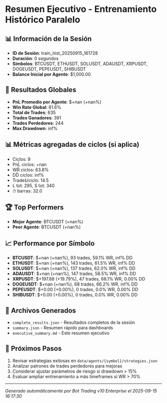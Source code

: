 # Resumen Ejecutivo - Entrenamiento Histórico Paralelo

## 📊 Información de la Sesión
- **ID de Sesión**: train_hist_20250915_161728
- **Duración**: 0 segundos
- **Símbolos**: BTCUSDT, ETHUSDT, SOLUSDT, ADAUSDT, XRPUSDT, DOGEUSDT, PEPEUSDT, SHIBUSDT
- **Balance Inicial por Agente**: $1,000.00

## 🎯 Resultados Globales
- **PnL Promedio por Agente**: $+nan (+nan%)
- **Win Rate Global**: 61.6%
- **Total de Trades**: 635
- **Trades Ganadores**: 391
- **Trades Perdedores**: 244
- **Max Drawdown**: inf%

## 📊 Métricas agregadas de ciclos (si aplica)
- Ciclos: 9
- PnL̄ ciclos: +nan
- WR̄ ciclos: 63.8%
- DD̄ ciclos: inf%
- Trades̄/ciclo: 14.5
- L tot: 295, S tot: 340
- ⏱̄ barras: 32.0


## 🏆 Top Performers
- **Mejor Agente**: BTCUSDT (+nan%)
- **Peor Agente**: BTCUSDT (+nan%)

## 📈 Performance por Símbolo
- **BTCUSDT**: $+nan (+nan%), 93 trades, 59.1% WR, inf% DD
- **ETHUSDT**: $+nan (+nan%), 143 trades, 61.5% WR, inf% DD
- **SOLUSDT**: $+nan (+nan%), 137 trades, 62.0% WR, inf% DD
- **ADAUSDT**: $+nan (+nan%), 147 trades, 58.5% WR, inf% DD
- **XRPUSDT**: $+197.88 (+19.79%), 47 trades, 68.1% WR, 0.00% DD
- **DOGEUSDT**: $+nan (+nan%), 68 trades, 66.2% WR, inf% DD
- **PEPEUSDT**: $+0.00 (+0.00%), 0 trades, 0.0% WR, 0.00% DD
- **SHIBUSDT**: $+0.00 (+0.00%), 0 trades, 0.0% WR, 0.00% DD

## 📁 Archivos Generados
- `complete_results.json` - Resultados completos de la sesión
- `summary.json` - Resumen rápido para dashboards
- `executive_summary.md` - Este resumen ejecutivo

## 🎯 Próximos Pasos
1. Revisar estrategias exitosas en `data/agents/{symbol}/strategies.json`
2. Analizar patrones de trades perdedores para mejoras
3. Considerar ajustar parámetros de riesgo si drawdown > 15%
4. Evaluar ampliar entrenamiento a más timeframes si WR > 70%

---
*Generado automáticamente por Bot Trading v10 Enterprise el 2025-09-15 16:17:30*
